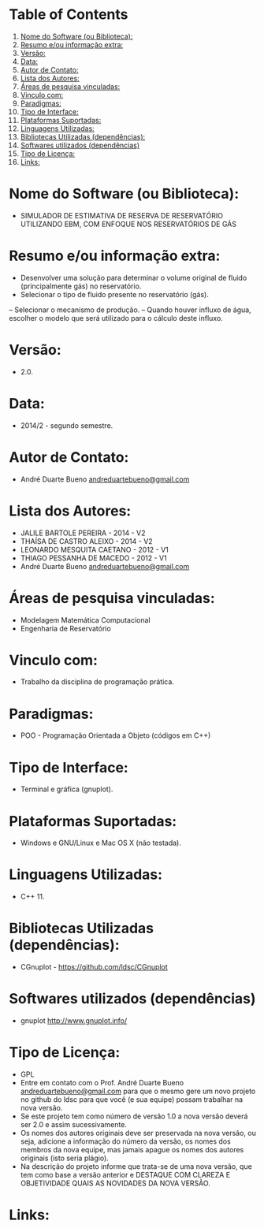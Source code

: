 
# Table of Contents

1.  [Nome do Software (ou Biblioteca):](#org7f7bd84)
2.  [Resumo e/ou informação extra:](#org2859aa7)
3.  [Versão:](#orgdb5744c)
4.  [Data:](#orgb9a0c5e)
5.  [Autor de Contato:](#org5f3d8c7)
6.  [Lista dos Autores:](#org8fa1759)
7.  [Áreas de pesquisa vinculadas:](#orge9f5238)
8.  [Vinculo com:](#orgdf2046b)
9.  [Paradigmas:](#org4c02754)
10. [Tipo de Interface:](#org9700124)
11. [Plataformas Suportadas:](#org3def4a2)
12. [Linguagens Utilizadas:](#org2943b86)
13. [Bibliotecas Utilizadas (dependências):](#orgc3bd35e)
14. [Softwares utilizados (dependências)](#orgec697a0)
15. [Tipo de Licença:](#org3ddc447)
16. [Links:](#org8e96318)


<a id="org7f7bd84"></a>

# Nome do Software (ou Biblioteca):

-   SIMULADOR DE ESTIMATIVA DE RESERVA DE RESERVATÓRIO UTILIZANDO EBM, COM ENFOQUE NOS RESERVATÓRIOS DE GÁS


<a id="org2859aa7"></a>

# Resumo e/ou informação extra:

-   Desenvolver uma solução para determinar o volume original de fluido (principalmente gás) no reservatório.
-   Selecionar o tipo de fluido presente no reservatório (gás).

– Selecionar o mecanismo de produção.
– Quando houver influxo de água, escolher o modelo que será utilizado para o cálculo deste influxo.


<a id="orgdb5744c"></a>

# Versão:

-   2.0.


<a id="orgb9a0c5e"></a>

# Data:

-   2014/2 - segundo semestre.


<a id="org5f3d8c7"></a>

# Autor de Contato:

-   André Duarte Bueno <andreduartebueno@gmail.com>


<a id="org8fa1759"></a>

# Lista dos Autores:

-   JALILE BARTOLE PEREIRA - 2014 - V2
-   THAÍSA DE CASTRO ALEIXO - 2014 - V2
-   LEONARDO MESQUITA CAETANO - 2012 - V1
-   THIAGO PESSANHA DE MACEDO - 2012 - V1
-   André Duarte Bueno <andreduartebueno@gmail.com>


<a id="orge9f5238"></a>

# Áreas de pesquisa vinculadas:

-   Modelagem Matemática Computacional
-   Engenharia de Reservatório


<a id="orgdf2046b"></a>

# Vinculo com:

-   Trabalho da disciplina de programação prática.


<a id="org4c02754"></a>

# Paradigmas:

-   POO - Programação Orientada a Objeto (códigos em C++)


<a id="org9700124"></a>

# Tipo de Interface:

-   Terminal e gráfica (gnuplot).


<a id="org3def4a2"></a>

# Plataformas Suportadas:

-   Windows e GNU/Linux e Mac OS X (não testada).


<a id="org2943b86"></a>

# Linguagens Utilizadas:

-   C++ 11.


<a id="orgc3bd35e"></a>

# Bibliotecas Utilizadas (dependências):

-   CGnuplot - <https://github.com/ldsc/CGnuplot>


<a id="orgec697a0"></a>

# Softwares utilizados (dependências)

-   gnuplot <http://www.gnuplot.info/>


<a id="org3ddc447"></a>

# Tipo de Licença:

-   GPL
-   Entre em contato com o Prof. André Duarte Bueno
    andreduartebueno@gmail.com
    para que o mesmo gere um novo projeto no github do ldsc para que você (e sua equipe) possam trabalhar na nova versão.
-   Se este projeto tem como número de versão 1.0 a nova versão deverá ser 2.0 e assim sucessivamente.
-   Os nomes dos autores originais deve ser preservada na nova versão, ou seja, adicione a informação do número da versão, os nomes dos membros da nova equipe, mas jamais apague os nomes dos autores originais (isto seria plágio).
-   Na descrição do projeto informe que trata-se de uma nova versão, que tem como base a versão anterior e DESTAQUE COM CLAREZA E OBJETIVIDADE QUAIS AS NOVIDADES DA NOVA VERSÃO.


<a id="org8e96318"></a>

# Links:

